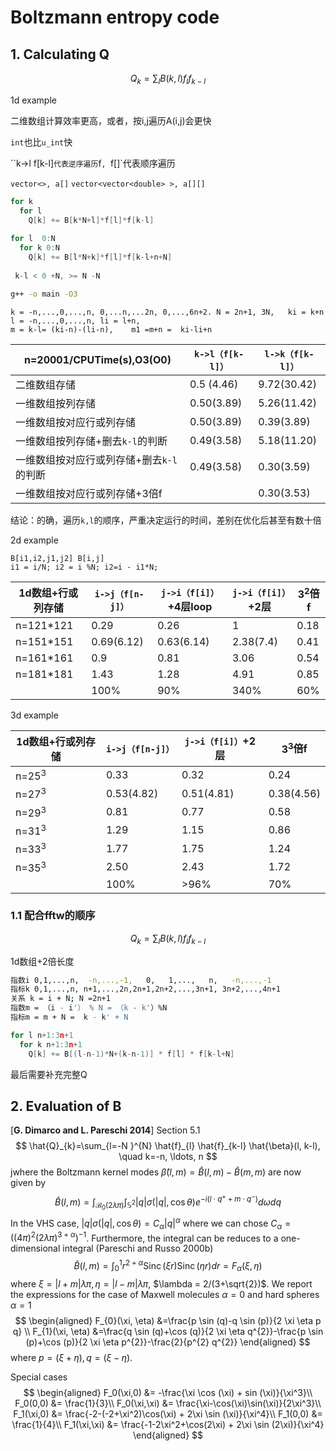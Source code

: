 # Boltzmann entropy code

## 1. Calculating Q

$$
Q_k = \sum_l B(k,l) f_l f_{k-l}
$$



1d example

二维数组计算效率更高，或者，按i,j遍历A(i,j)会更快

`int`也比`u_int`快

``k->l f[k-l]`代表逆序遍历`f`, `f[]`代表顺序遍历

`vector<>, a[]` `vector<vector<double> >, a[][]` 

```cpp
for k
  for l
    Q[k] += B[k*N+l]*f[l]*f[k-l]
    
for l  0:N
  for k 0:N
    Q[k] += B[l*N+k]*f[l]*f[k-l+n+N]
    
 k-l < 0 +N, >= N -N
```

```sh
g++ -o main -O3 
```

```
k = -n,...,0,...,n, 0,...n,...2n, 0,...,6n+2. N = 2n+1, 3N,   ki = k+n
l = -n,...,0,...,n, li = l+n, 
m = k-l= (ki-n)-(li-n),    m1 =m+n =  ki-li+n
```



| n=20001/CPUTime(s),O3(O0)                | `k->l（f[k-l]）` | `l->k（f[k-l]）` |
| ---------------------------------------- | ---------------- | ---------------- |
| 二维数组存储                             | 0.5 (4.46)       | 9.72(30.42)      |
| 一维数组按列存储                         | 0.50(3.89)       | 5.26(11.42)      |
| 一维数组按对应行或列存储                 | 0.50(3.89)       | 0.39(3.89)       |
| 一维数组按列存储+删去`k-l`的判断         | 0.49(3.58)       | 5.18(11.20)      |
| 一维数组按对应行或列存储+删去`k-l`的判断 | 0.49(3.58)       | 0.30(3.59)       |
| 一维数组按对应行或列存储+3倍f            |                  | 0.30(3.53)       |

结论：的确，遍历`k,l`的顺序，严重决定运行的时间，差别在优化后甚至有数十倍

2d example

````
B[i1,i2,j1,j2] B[i,j]
i1 = i/N; i2 = i %N; i2=i - i1*N;
````



| 1d数组+行或列存储 | `i->j（f[n-j]）` | `j->i（f[i]）`+4层loop | `j->i（f[i]）`+2层 | $3^2$倍f |
| ----------------- | ---------------- | ---------------------- | ------------------ | -------- |
| n=121*121         | 0.29             | 0.26                   | 1                  | 0.18     |
| n=151*151         | 0.69(6.12)       | 0.63(6.14)             | 2.38(7.4)          | 0.41     |
| n=161*161         | 0.9              | 0.81                   | 3.06               | 0.54     |
| n=181*181         | 1.43             | 1.28                   | 4.91               | 0.85     |
|                   | 100%             | 90%                    | 340%               | 60%      |



3d example

| 1d数组+行或列存储 | `i->j（f[n-j]）` | `j->i（f[i]）`+2层 | $3^3$倍f   |
| ----------------- | ---------------- | ------------------ | ---------- |
| n=$25^3$          | 0.33             | 0.32               | 0.24       |
| n=$27^3$          | 0.53(4.82)       | 0.51(4.81)         | 0.38(4.56) |
| n=$29^3$          | 0.81             | 0.77               | 0.58       |
| n=$31^3$          | 1.29             | 1.15               | 0.86       |
| n=$33^3$          | 1.77             | 1.75               | 1.24       |
| n=$35^3$          | 2.50             | 2.43               | 1.72       |
|                   | 100%             | >96%               | 70%        |



### 1.1 配合fftw的顺序

$$
Q_k = \sum_l B(k,l) f_l f_{k-l}
$$

1d数组+2倍长度

```sh
指数i 0,1,...,n,  -n,...,-1,   0,   1,...,   n,   -n,...,-1
指标k 0,1,...,n, n+1,...,2n,2n+1,2n+2,...,3n+1, 3n+2,...,4n+1
关系 k = i + N; N =2n+1
指数m = （i - i'） % N = （k - k'）%N
指标m = m + N =  k - k' + N
```

```cpp
for l n+1:3n+1
  for k n+1:3n+1
    Q[k] += B[(l-n-1)*N+(k-n-1)] * f[l] * f[k-l+N]
```
最后需要补充完整Q

## 2. Evaluation of B

[**G. Dimarco and L. Pareschi 2014**] Section 5.1
$$
\hat{Q}_{k}=\sum_{l=-N }^{N} \hat{f}_{l} \hat{f}_{k-l} \hat{\beta}(l, k-l), \quad k=-n, \ldots, n
$$
jwhere the Boltzmann kernel modes $\hat{\beta}(l, m)=\hat{B}(l, m)-\hat{B}(m, m)$ are now given by 
$$
\hat{B}(l, m)=\int_{\mathcal{B}_{0}(2 \lambda \pi)} \int_{\mathbb{S}^{2}}|q| \sigma(|q|, \cos \theta) e^{-i\left(l \cdot q^{+}+m \cdot q^{-}\right)} d \omega d q
$$
In the VHS case, $|q| \sigma(|q|, \cos \theta)=C_{\alpha}|q|^{\alpha}$ where we can chose $C_{\alpha}=\left((4 \pi)^{2}(2 \lambda \pi)^{3+\alpha}\right)^{-1}$. Furthermore, the integral can be reduces to a one-dimensional integral (Pareschi and Russo 2000b)
$$
\hat{B}(l, m)=\int_{0}^{1} r^{2+\alpha} \operatorname{Sinc}(\xi r) \operatorname{Sinc}(\eta r) d r=F_{\alpha}(\xi, \eta)
$$
where $\xi=|l+m| \lambda \pi, \eta=|l-m| \lambda \pi$, $\lambda = 2/(3+\sqrt{2})$. We report the expressions for the case of Maxwell molecules $\alpha = 0$ and hard spheres $\alpha = 1$
$$
\begin{aligned} F_{0}(\xi, \eta) &=\frac{p \sin (q)-q \sin (p)}{2 \xi \eta p q} \\ F_{1}(\xi, \eta) &=\frac{q \sin (q)+\cos (q)}{2 \xi \eta q^{2}}-\frac{p \sin (p)+\cos (p)}{2 \xi \eta p^{2}}-\frac{2}{p^{2} q^{2}} \end{aligned}
$$
where $p=(\xi+\eta), q=(\xi-\eta)$.

Special cases
$$
\begin{aligned}
F_0(\xi,0) &= -\frac{\xi \cos (\xi) + sin (\xi)}{\xi^3}\\
F_0(0,0) &= \frac{1}{3}\\
F_0(\xi,\xi) &= \frac{\xi-\cos(\xi)\sin(\xi)}{2\xi^3}\\
F_1(\xi,0)  &= \frac{-2-(-2+\xi^2)\cos(\xi) + 2\xi \sin (\xi)}{\xi^4}\\
F_1(0,0)  &= \frac{1}{4}\\
F_1(\xi,\xi) &= \frac{-1-2\xi^2+\cos(2\xi) + 2\xi \sin (2\xi)}{\xi^4}
\end{aligned}
$$




